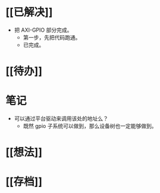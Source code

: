 # [[已解决]]
- 把 AXI-GPIO 部分完成。
	- 第一步，先把代码跑通。
	- 已完成。

# [[待办]]

# 笔记
- 可以通过平台驱动来调用该处的地址么？
	- 既然 gpio 子系统可以做到，那么设备树也一定能够做到。

# [[想法]]

# [[存档]]
